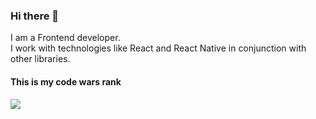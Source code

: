 ### Hi there 👋
I am a Frontend developer. <br>
I work with technologies like React and React Native in conjunction with other libraries.

#### This is my code wars rank
<img src=https://www.codewars.com/users/mikhail_/badges/large>

<!--
**Mikhail-Yatsenko/Mikhail-Yatsenko** is a ✨ _special_ ✨ repository because its `README.md` (this file) appears on your GitHub profile.

Here are some ideas to get you started:

- 🔭 I’m currently working on ...
- 🌱 I’m currently learning ...
- 👯 I’m looking to collaborate on ...
- 🤔 I’m looking for help with ...
- 💬 Ask me about ...
- 📫 How to reach me: ...
- 😄 Pronouns: ...
- ⚡ Fun fact: ...
-->
